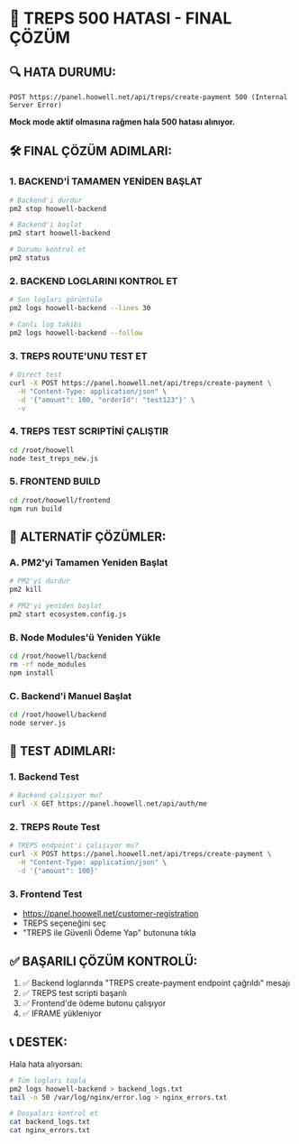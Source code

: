 # 🚨 TREPS 500 HATASI - FINAL ÇÖZÜM

## 🔍 **HATA DURUMU:**

```
POST https://panel.hoowell.net/api/treps/create-payment 500 (Internal Server Error)
```

**Mock mode aktif olmasına rağmen hala 500 hatası alınıyor.**

## 🛠️ **FINAL ÇÖZÜM ADIMLARI:**

### **1. BACKEND'İ TAMAMEN YENİDEN BAŞLAT**
```bash
# Backend'i durdur
pm2 stop hoowell-backend

# Backend'i başlat
pm2 start hoowell-backend

# Durumu kontrol et
pm2 status
```

### **2. BACKEND LOGLARINI KONTROL ET**
```bash
# Son logları görüntüle
pm2 logs hoowell-backend --lines 30

# Canlı log takibi
pm2 logs hoowell-backend --follow
```

### **3. TREPS ROUTE'UNU TEST ET**
```bash
# Direct test
curl -X POST https://panel.hoowell.net/api/treps/create-payment \
  -H "Content-Type: application/json" \
  -d '{"amount": 100, "orderId": "test123"}' \
  -v
```

### **4. TREPS TEST SCRIPTİNİ ÇALIŞTIR**
```bash
cd /root/hoowell
node test_treps_new.js
```

### **5. FRONTEND BUILD**
```bash
cd /root/hoowell/frontend
npm run build
```

## 🔧 **ALTERNATİF ÇÖZÜMLER:**

### **A. PM2'yi Tamamen Yeniden Başlat**
```bash
# PM2'yi durdur
pm2 kill

# PM2'yi yeniden başlat
pm2 start ecosystem.config.js
```

### **B. Node Modules'ü Yeniden Yükle**
```bash
cd /root/hoowell/backend
rm -rf node_modules
npm install
```

### **C. Backend'i Manuel Başlat**
```bash
cd /root/hoowell/backend
node server.js
```

## 🧪 **TEST ADIMLARI:**

### **1. Backend Test**
```bash
# Backend çalışıyor mu?
curl -X GET https://panel.hoowell.net/api/auth/me
```

### **2. TREPS Route Test**
```bash
# TREPS endpoint'i çalışıyor mu?
curl -X POST https://panel.hoowell.net/api/treps/create-payment \
  -H "Content-Type: application/json" \
  -d '{"amount": 100}'
```

### **3. Frontend Test**
- https://panel.hoowell.net/customer-registration
- TREPS seçeneğini seç
- "TREPS ile Güvenli Ödeme Yap" butonuna tıkla

## ✅ **BAŞARILI ÇÖZÜM KONTROLÜ:**

1. ✅ Backend loglarında "TREPS create-payment endpoint çağrıldı" mesajı
2. ✅ TREPS test scripti başarılı
3. ✅ Frontend'de ödeme butonu çalışıyor
4. ✅ IFRAME yükleniyor

## 📞 **DESTEK:**

Hala hata alıyorsan:
```bash
# Tüm logları topla
pm2 logs hoowell-backend > backend_logs.txt
tail -n 50 /var/log/nginx/error.log > nginx_errors.txt

# Dosyaları kontrol et
cat backend_logs.txt
cat nginx_errors.txt
```
